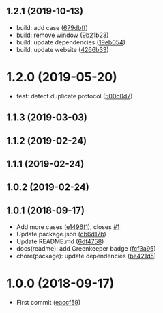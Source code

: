 <a name="1.2.1"></a>
## 1.2.1 (2019-10-13)

* build: add case ([679dbff](https://github.com/Kikobeats/is-url-http/commit/679dbff))
* build: remove window ([9b21b23](https://github.com/Kikobeats/is-url-http/commit/9b21b23))
* build: update dependencies ([19eb054](https://github.com/Kikobeats/is-url-http/commit/19eb054))
* build: update website ([4266b33](https://github.com/Kikobeats/is-url-http/commit/4266b33))



<a name="1.2.0"></a>
# 1.2.0 (2019-05-20)

* feat: detect duplicate protocol ([500c0d7](https://github.com/Kikobeats/is-url-http/commit/500c0d7))



<a name="1.1.3"></a>
## 1.1.3 (2019-03-03)




<a name="1.1.2"></a>
## 1.1.2 (2019-02-24)




<a name="1.1.1"></a>
## 1.1.1 (2019-02-24)




<a name="1.0.2"></a>
## 1.0.2 (2019-02-24)




<a name="1.0.1"></a>
## 1.0.1 (2018-09-17)

* Add more cases ([e1496f1](https://github.com/Kikobeats/is-url-http/commit/e1496f1)), closes [#1](https://github.com/Kikobeats/is-url-http/issues/1)
* Update package.json ([cb6d17b](https://github.com/Kikobeats/is-url-http/commit/cb6d17b))
* Update README.md ([6df4758](https://github.com/Kikobeats/is-url-http/commit/6df4758))
* docs(readme): add Greenkeeper badge ([fcf3a95](https://github.com/Kikobeats/is-url-http/commit/fcf3a95))
* chore(package): update dependencies ([be421d5](https://github.com/Kikobeats/is-url-http/commit/be421d5))



<a name="1.0.0"></a>
# 1.0.0 (2018-09-17)

* First commit ([eaccf59](https://github.com/Kikobeats/is-url-http/commit/eaccf59))



